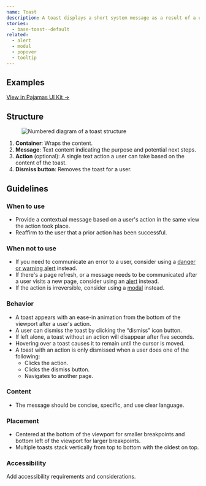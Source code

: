 ```yaml
---
name: Toast
description: A toast displays a short system message as a result of a user's action.
stories:
  - base-toast--default
related:
  - alert
  - modal
  - popover
  - tooltip
---
```


## Examples

<story-viewer story-name="base-toast--default" title="Default Toast" iframe-padding="0 0 100px 0"></story-viewer>

[View in Pajamas UI Kit →](https://www.figma.com/file/qEddyqCrI7kPSBjGmwkZzQ/Component-library?node-id=425%3A139)

## Structure

<figure class="figure" role="figure" aria-label="Toast structure">
  <img class="figure-img" src="/img/toast-structure.svg" alt="Numbered diagram of a toast structure" role="img" />
</figure>

1. **Container**: Wraps the content.
1. **Message**: Text content indicating the purpose and potential next steps.
1. **Action** (optional): A single text action a user can take based on the content of the toast.
1. **Dismiss button**: Removes the toast for a user.

## Guidelines

### When to use

- Provide a contextual message based on a user's action in the same view the action took place.
- Reaffirm to the user that a prior action has been successful.

### When not to use

- If you need to communicate an error to a user, consider using a [danger or warning alert](/components/alert#variants) instead.
- If there's a page refresh, or a message needs to be communicated after a user visits a new page, consider using an [alert](/components/alert) instead.
- If the action is irreversible, consider using a [modal](/components/modal) instead.

### Behavior

- A toast appears with an ease-in animation from the bottom of the viewport after a user's action.
- A user can dismiss the toast by clicking the “dismiss” icon button.
- If left alone, a toast without an action will disappear after five seconds.
- Hovering over a toast causes it to remain until the cursor is moved.
- A toast with an action is only dismissed when a user does one of the following:
  - Clicks the action.
  - Clicks the dismiss button.
  - Navigates to another page.

### Content

- The message should be concise, specific, and use clear language.

### Placement

- Centered at the bottom of the viewport for smaller breakpoints and bottom left of the viewport for larger breakpoints.
- Multiple toasts stack vertically from top to bottom with the oldest on top.

### Accessibility

<todo>Add accessibility requirements and considerations.</todo>
